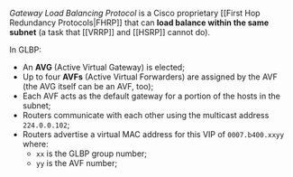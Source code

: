 *Gateway Load Balancing Protocol* is a Cisco proprietary [[First Hop Redundancy Protocols|FHRP]] that can **load balance within the same subnet** (a task that [[VRRP]] and [[HSRP]] cannot do).

In GLBP:

- An **AVG** (Active Virtual Gateway) is elected;
- Up to four **AVFs** (Active Virtual Forwarders) are assigned by the AVF (the AVG itself can be an AVF, too);
- Each AVF acts as the default gateway for a portion of the hosts in the subnet;
- Routers communicate with each other using the multicast address `224.0.0.102`;
- Routers advertise a virtual MAC address for this VIP of `0007.b400.xxyy` where:
	- `xx` is the GLBP group number;
	- `yy` is the AVF number;